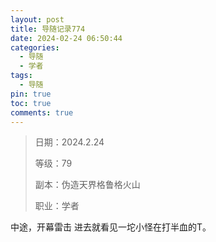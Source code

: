 ```yaml
---
layout: post
title: 导随记录774
date: 2024-02-24 06:50:44
categories:
  - 导随
  - 学者
tags:
  - 导随
pin: true
toc: true
comments: true
---
```

> 日期：2024.2.24
>
> 等级：79
>
> 副本：伪造天界格鲁格火山
>
> 职业：学者

中途，开幕雷击 进去就看见一坨小怪在打半血的T。